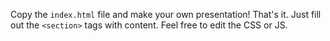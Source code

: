 Copy the `index.html` file and make your own presentation! That's it. Just fill out the `<section>` tags with content. Feel free to edit the CSS or JS.
